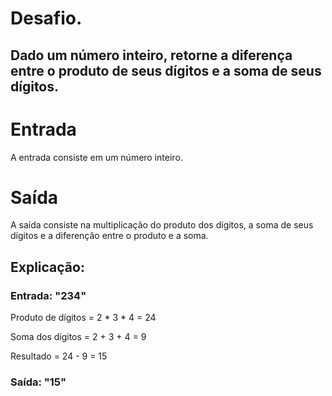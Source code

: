 # Desafio. 
## Dado um número inteiro, retorne a diferença entre o produto de seus dígitos e a soma de seus dígitos.

# Entrada
A entrada consiste em um número inteiro.

# Saída
A saída consiste na multiplicação do produto dos dígitos, a soma de seus dígitos e a diferenção entre o produto e a soma.

## Explicação: 

### Entrada: "234"

Produto de dígitos = 2 * 3 * 4 = 24

Soma dos dígitos = 2 + 3 + 4 = 9

Resultado = 24 - 9 = 15

### Saída: "15"
